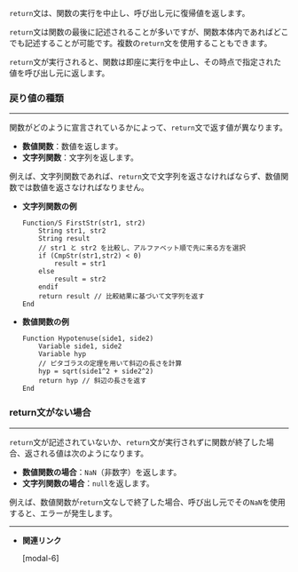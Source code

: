 


`return`文は、関数の実行を中止し、呼び出し元に復帰値を返します。

`return`文は関数の最後に記述されることが多いですが、関数本体内であればどこでも記述することが可能です。複数の`return`文を使用することもできます。

`return`文が実行されると、関数は即座に実行を中止し、その時点で指定された値を呼び出し元に返します。
    

### 戻り値の種類

---

関数がどのように宣言されているかによって、`return`文で返す値が異なります。

- **数値関数**：数値を返します。
- **文字列関数**：文字列を返します。

例えば、文字列関数であれば、`return`文で文字列を返さなければならず、数値関数では数値を返さなければなりません。

- **文字列関数の例**
    
    ```igor
    Function/S FirstStr(str1, str2)
    	String str1, str2
    	String result
    	// str1 と str2 を比較し、アルファベット順で先に来る方を選択
    	if (CmpStr(str1,str2) < 0)
    		result = str1
    	else
    		result = str2
    	endif
    	return result // 比較結果に基づいて文字列を返す
    End
    ```
    
- **数値関数の例**
    
    ```igor
    Function Hypotenuse(side1, side2)
    	Variable side1, side2
    	Variable hyp
    	// ピタゴラスの定理を用いて斜辺の長さを計算
    	hyp = sqrt(side1^2 + side2^2)
    	return hyp // 斜辺の長さを返す
    End
    ```
    

### return文がない場合

---

`return`文が記述されていないか、`return`文が実行されずに関数が終了した場合、返される値は次のようになります。

- **数値関数の場合**：`NaN`（非数字）を返します。
- **文字列関数の場合**：`null`を返します。

例えば、数値関数が`return`文なしで終了した場合、呼び出し元でその`NaN`を使用すると、エラーが発生します。

---

- **関連リンク**

    <div class="related-link-wrapper">
      [modal-6]<!--Functionの構文-->
    </div>